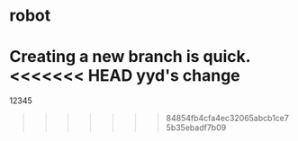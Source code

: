 # robot
Creating a new branch is quick.
<<<<<<< HEAD
yyd's change
=======
12345
>>>>>>> 84854fb4cfa4ec32065abcb1ce75b35ebadf7b09
